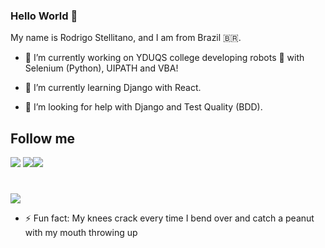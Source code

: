 ### Hello World 👋

My name is Rodrigo Stellitano, and I am from Brazil 🇧🇷.
- 🔭 I’m currently working on YDUQS college developing robots :robot: with Selenium (Python), UIPATH and VBA!

- 🌱 I’m currently learning Django with React.

- 🤔 I’m looking for help with Django and Test Quality (BDD).

## Follow me
<a href="https://www.linkedin.com/in/rodrigo-stellitano-7a771269/"> <img src='https://img.shields.io/badge/linkedin-%230077B5.svg?&style=for-the-badge&logo=linkedin&logoColor=white'></a> <a href="https://github.com/rodrigostellitano"> <img src='https://img.shields.io/badge/github-%23100000.svg?&style=for-the-badge&logo=github&logoColor=white'></a><a href="https://www.instagram.com/rodrigostellitano/"><img src='https://img.shields.io/badge/instagram-%23E4405F.svg?&style=for-the-badge&logo=instagram&logoColor=white'></a>
#
![](https://img.shields.io/badge/<WORD_ON_LEFT>-<WORD_ON_RIGHT>-informational?style=flat&logo=<LOGO_NAME>&logoColor=white&color=2bbc8a)

- ⚡ Fun fact: My knees crack every time I bend over and catch a peanut with my mouth throwing up
<!--
**rodrigostellitano/rodrigostellitano** is a ✨ _special_ ✨ repository because its `README.md` (this file) appears on your GitHub profile.



Here are some ideas to get you started:


 ...
- 👯 I’m looking to collaborate on ...
- 🤔 I’m looking for help with ...
- 💬 Ask me about ...
- 📫 How to reach me: ...
- 😄 Pronouns: ...

-->
